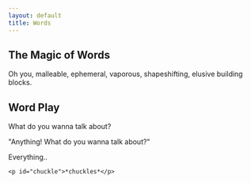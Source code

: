 ```yaml
---
layout: default
title: Words
---
```


<section id="words">
    <h2>The Magic of Words</h2>
    <p>Oh you, malleable, ephemeral, vaporous, shapeshifting, elusive building blocks.</p>
</section>

<section id="excerpt">
    <h2>Word Play</h2>
    <p>What do you wanna talk about?</p>
    <p>"Anything! What do you wanna talk about?"</p>
    <p>Everything..</p>

    <p id="chuckle">*chuckles*</p>
</section>
